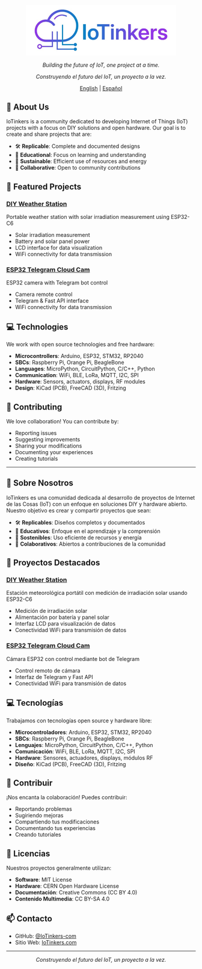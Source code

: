 <div align="center">
  <img src="logo-IoTinkers.jpg" width="400px" alt="IoTinkers Logo">
  <p><i>Building the future of IoT, one project at a time.</i></p>
  <p><i>Construyendo el futuro del IoT, un proyecto a la vez.</i></p>
</div>

<div align="center">

[English](#-about-us) | [Español](#-sobre-nosotros)

</div>

## 🌟 About Us

IoTinkers is a community dedicated to developing Internet of Things (IoT) projects with a focus on DIY solutions and open hardware. Our goal is to create and share projects that are:

- 🛠️ **Replicable**: Complete and documented designs
- 📖 **Educational**: Focus on learning and understanding
- 🌱 **Sustainable**: Efficient use of resources and energy
- 🤝 **Collaborative**: Open to community contributions

## 🔧 Featured Projects

### [DIY Weather Station](https://github.com/IoTinkers-com/diy-weather-station)
Portable weather station with solar irradiation measurement using ESP32-C6
- Solar irradiation measurement
- Battery and solar panel power
- LCD interface for data visualization
- WiFi connectivity for data transmission

### [ESP32 Telegram Cloud Cam](https://github.com/IoTinkers-com/esp32-telegram-cloud-cam)
ESP32 camera with Telegram bot control
- Camera remote control
- Telegram & Fast API interface
- WiFi connectivity for data transmission


## 💻 Technologies

We work with open source technologies and free hardware:
- **Microcontrollers**: Arduino, ESP32, STM32, RP2040
- **SBCs**: Raspberry Pi, Orange Pi, BeagleBone
- **Languages**: MicroPython, CircuitPython, C/C++, Python
- **Communication**: WiFi, BLE, LoRa, MQTT, I2C, SPI
- **Hardware**: Sensors, actuators, displays, RF modules
- **Design**: KiCad (PCB), FreeCAD (3D), Fritzing

## 🤝 Contributing

We love collaboration! You can contribute by:
- Reporting issues
- Suggesting improvements
- Sharing your modifications
- Documenting your experiences
- Creating tutorials

---

## 🌟 Sobre Nosotros

IoTinkers es una comunidad dedicada al desarrollo de proyectos de Internet de las Cosas (IoT) con un enfoque en soluciones DIY y hardware abierto. Nuestro objetivo es crear y compartir proyectos que sean:

- 🛠️ **Replicables**: Diseños completos y documentados
- 📖 **Educativos**: Enfoque en el aprendizaje y la comprensión
- 🌱 **Sostenibles**: Uso eficiente de recursos y energía
- 🤝 **Colaborativos**: Abiertos a contribuciones de la comunidad

## 🔧 Proyectos Destacados

### [DIY Weather Station](https://github.com/IoTinkers-com/diy-weather-station)
Estación meteorológica portátil con medición de irradiación solar usando ESP32-C6
- Medición de irradiación solar
- Alimentación por batería y panel solar
- Interfaz LCD para visualización de datos
- Conectividad WiFi para transmisión de datos

### [ESP32 Telegram Cloud Cam](https://github.com/IoTinkers-com/esp32-telegram-cloud-cam)
Cámara ESP32 con control mediante bot de Telegram
- Control remoto de cámara
- Interfaz de Telegram y Fast API
- Conectividad WiFi para transmisión de datos

## 💻 Tecnologías

Trabajamos con tecnologías open source y hardware libre:
- **Microcontroladores**: Arduino, ESP32, STM32, RP2040
- **SBCs**: Raspberry Pi, Orange Pi, BeagleBone
- **Lenguajes**: MicroPython, CircuitPython, C/C++, Python
- **Comunicación**: WiFi, BLE, LoRa, MQTT, I2C, SPI
- **Hardware**: Sensores, actuadores, displays, módulos RF
- **Diseño**: KiCad (PCB), FreeCAD (3D), Fritzing

## 🤝 Contribuir

¡Nos encanta la colaboración! Puedes contribuir:
- Reportando problemas
- Sugiriendo mejoras
- Compartiendo tus modificaciones
- Documentando tus experiencias
- Creando tutoriales

## 📜 Licencias

Nuestros proyectos generalmente utilizan:
- **Software**: MIT License
- **Hardware**: CERN Open Hardware License
- **Documentación**: Creative Commons (CC BY 4.0)
- **Contenido Multimedia**: CC BY-SA 4.0

## 📫 Contacto

- GitHub: [@IoTinkers-com](https://github.com/IoTinkers-com)
- Sitio Web: [IoTinkers.com](https://IoTinkers.com)

---

<div align="center">
  <i>Construyendo el futuro del IoT, un proyecto a la vez.</i>
</div>
